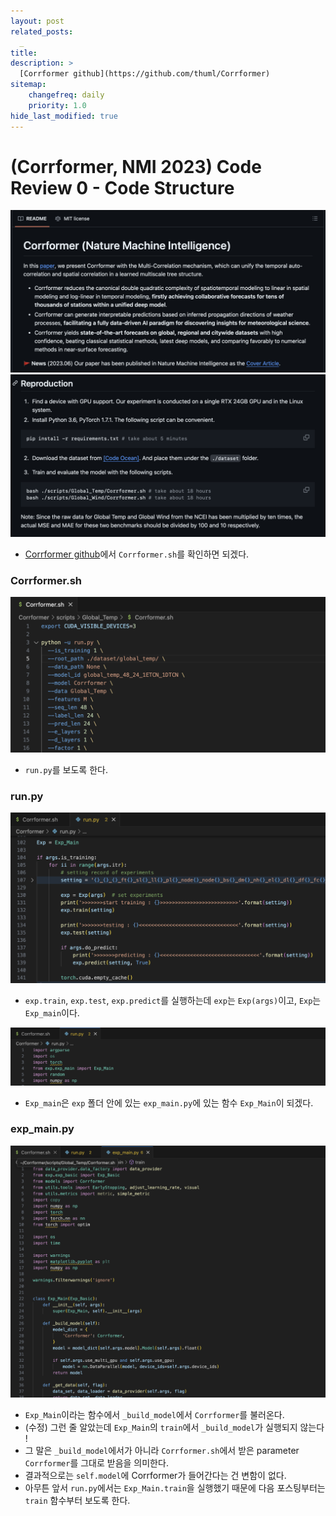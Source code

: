 ```yaml
---
layout: post
related_posts:
  _
title: 
description: >
  [Corrformer github](https://github.com/thuml/Corrformer)
sitemap:
    changefreq: daily
    priority: 1.0
hide_last_modified: true
---
```


# (Corrformer, NMI 2023) Code Review 0 - Code Structure

![사진1](/assets/img/pytorch/corrformer0/corrformer01.png)
![사진2](/assets/img/pytorch/corrformer0/corrformer02.png)

- [Corrformer github](https://github.com/thuml/Corrformer)에서 `Corrformer.sh`를 확인하면 되겠다.

### Corrformer.sh

![사진3](/assets/img/pytorch/corrformer0/corrformer03.png)

- `run.py`를 보도록 한다.

### run.py

![사진4](/assets/img/pytorch/corrformer0/corrformer04.png)

- `exp.train`, `exp.test`, `exp.predict`를 실행하는데 `exp`는 `Exp(args)`이고, `Exp`는 `Exp_main`이다.

![사진5](/assets/img/pytorch/corrformer0/corrformer05.png)

- `Exp_main`은 `exp` 폴더 안에 있는 `exp_main.py`에 있는 함수 `Exp_Main`이 되겠다.

### exp_main.py

![사진6](/assets/img/pytorch/corrformer0/corrformer06.png)

- `Exp_Main`이라는 함수에서 `_build_model`에서 `Corrformer`를 불러온다.
- (수정) 그런 줄 알았는데 `Exp_Main`의 `train`에서 `_build_model`가 실행되지 않는다 !
- 그 말은 `_build_model`에서가 아니라 `Corrformer.sh`에서 받은 parameter `Corrformer`를 그대로 받음을 의미한다.
- 결과적으로는 `self.model`에 Corrformer가 들어간다는 건 변함이 없다.
- 아무튼 앞서 `run.py`에서는 `Exp_Main.train`을 실행했기 때문에 다음 포스팅부터는 `train` 함수부터 보도록 한다.